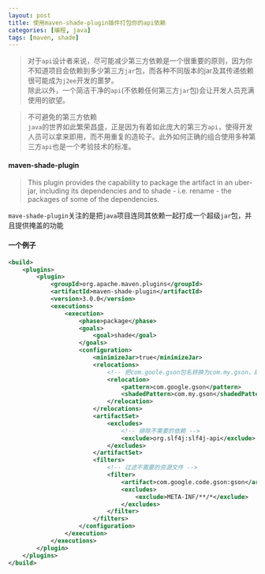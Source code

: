 ```yaml
---
layout: post
title: 使用maven-shade-plugin插件打包你的api依赖
categories: [编程, java]
tags: [maven, shade]
---
```



> 对于`api`设计者来说，尽可能减少第三方依赖是一个很重要的原则，因为你不知道项目会依赖到多少第三方`jar`包，而各种不同版本的jar及其传递依赖很可能成为`j2ee`开发的噩梦。   
> 除此以外，一个简洁干净的`api`(不依赖任何第三方`jar`包)会让开发人员充满使用的欲望。

> 不可避免的第三方依赖   
> `java`的世界如此繁荣昌盛，正是因为有着如此庞大的第三方`api`，使得开发人员可以拿来即用，而不用重复的造轮子。此外如何正确的组合使用多种第三方`api`也是一个考验技术的标准。

#### maven-shade-plugin
[](http://maven.apache.org/plugins/maven-shade-plugin/)

> This plugin provides the capability to package the artifact in an uber-jar, including its dependencies and to shade - i.e. rename - the packages of some of the dependencies.

`mave-shade-plugin`关注的是把`java`项目连同其依赖一起打成一个超级`jar`包，并且提供掩盖的功能

#### 一个例子
```xml
<build>
    <plugins>
        <plugin>
            <groupId>org.apache.maven.plugins</groupId>
            <artifactId>maven-shade-plugin</artifactId>
            <version>3.0.0</version>
            <executions>
                <execution>
                    <phase>package</phase>
                    <goals>
                        <goal>shade</goal>
                    </goals>
                    <configuration>
                        <minimizeJar>true</minimizeJar>
                        <relocations>
                            <!-- 把com.goole.gson包名转换为com.my.gson，即实现了第三方jar包的隐藏 -->
                            <relocation>
                                <pattern>com.google.gson</pattern>
                                <shadedPattern>com.my.gson</shadedPattern>
                            </relocation>
                        </relocations>
                        <artifactSet>
                            <excludes>
                                <!-- 排除不需要的依赖 -->
                                <exclude>org.slf4j:slf4j-api</exclude>
                            </excludes>
                        </artifactSet>
                        <filters>
                            <!-- 过滤不需要的资源文件 -->
                            <filter>
                                <artifact>com.google.code.gson:gson</artifact>
                                <excludes>
                                    <exclude>META-INF/**/*</exclude>
                                </excludes>
                            </filter>
                        </filters>
                    </configuration>
                </execution>
            </executions>
        </plugin>
    </plugins>
</build>
```